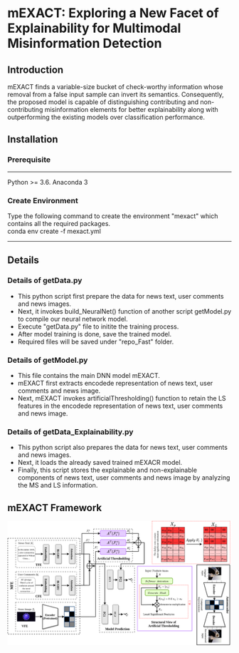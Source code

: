 # mEXACT: Exploring a New Facet of Explainability for Multimodal Misinformation Detection 
## Introduction
mEXACT finds a variable-size bucket of check-worthy information whose removal from a false input sample can invert its semantics. Consequently, the proposed model is capable of distinguishing contributing and non-contributing misinformation elements for better explainability along with outperforming the existing models over classification performance.


## Installation

### Prerequisite
----------------------
Python >= 3.6.
Anaconda 3

### Create Environment
Type the following command to create the environment "mexact" which contains all the required packages. <br />
conda env create -f mexact.yml

-----------------------

## Details

### Details of getData.py
 * This python script first prepare the data for news text, user comments and news images.
 * Next, it invokes build_NeuralNet() function of another script getModel.py to compile our neural network model.
 * Execute "getData.py" file to initite the training process.
 * After model training is done, save the trained model.
 * Required files will be saved under "repo_Fast" folder.
   
### Details of getModel.py
 * This file contains the main DNN model mEXACT.
 * mEXACT first extracts encodede representation of news text, user comments and news image.
 * Next, mEXACT invokes artificialThresholding() function to retain the LS features in the encodede representation of news text, user comments and news image.
   
### Details of getData_Explainability.py
 * This python script also prepares the data for news text, user comments and news images.
 * Next, it loads the already saved trained mEXACR model.
 * Finally, this script stores the explainable and non-explainable components of news text, user comments and news image by analyzing the MS and LS information. 



## mEXACT Framework

![](mEXACT.png)



